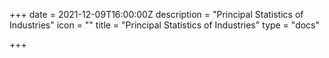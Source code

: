+++
date = 2021-12-09T16:00:00Z
description = "Principal Statistics of Industries"
icon = ""
title = "Principal Statistics of Industries"
type = "docs"

+++

